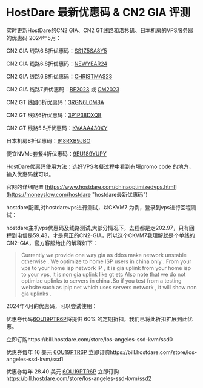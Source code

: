 # HostDare 最新优惠码 & CN2 GIA 评测
实时更新HostDare的CN2 GIA、CN2 GT线路和洛杉矶、日本机房的VPS服务器的优惠码
2024年5月：

CN2 GIA 线路6.8折优惠码：[SS1Z5SA8Y5](https://moneyslow.com/hostdare "hostdare最新优惠码")

CN2 GIA 线路6.8折优惠码：[NEWYEAR24](https://moneyslow.com/hostdare "hostdare最新优惠码")

CN2 GIA 线路6.8折优惠码：[CHRISTMAS23](https://moneyslow.com/hostdare "hostdare最新优惠码")

CN2 GIA 线路7折优惠码：[BF2023](https://moneyslow.com/hostdare "hostdare最新优惠码") 或 [CM2023](https://moneyslow.com/hostdare "hostdare最新优惠码")

CN2 GT 线路6折优惠码：[3RGN6L0M8A](https://moneyslow.com/hostdare "hostdare最新优惠码")

CN2 GT 线路6折优惠码：[3P1P38DXQB](https://moneyslow.com/hostdare "hostdare最新优惠码")

CN2 GT 线路5.5折优惠码：[KVAAA430XY](https://moneyslow.com/hostdare "hostdare最新优惠码")

日本机房8折优惠码：[918RXB9JBO](https://moneyslow.com/hostdare "hostdare最新优惠码")

便宜NVMe套餐4折优惠码：[9EU189YUPY](https://moneyslow.com/hostdare "hostdare最新优惠码")

HostDare优惠码使用方法：选好VPS套餐过程中看到有填promo code 的地方，输入优惠码就可以。

官网的详细配置 [https://www.hostdare.com/chinaoptimizedvps.html](https://moneyslow.com/hostdare "hostdare最新优惠码")

hostdare配置,对hostdarevps进行测试，以CKVM7 为例，登录到vps进行回程测试：

hostdare主机vps优惠码及线路测试,大部分情况下，去程都是走202.97，只有回程到电信是59.43，才是真正的CN2-GIA，所以这个CKVM7我理解就是个单线的CN2-GIA，官方客服给出的解释如下：

>Currently we provide one way gia as ddos make network unstable otherwise . We optimize to home ISP users in china only .
From your vps to your home isp network IP , it is gia uplink
from your home isp to your vps, it is non gia uplink like gt etc
Also note that we do not optimize uplinks to servers in china .So if you test from a testing website such as ipip.net which uses servers network , it will show non gia uplinks .

2024年4月的优惠码，可以尝试使用：

优惠券代码[6OU19PTR6P](https://moneyslow.com/hostdare "hostdare最新优惠码")将提供 60% 的定期折扣，我们已将此折扣扩展到此优惠。

立即订购https://bill.hostdare.com/store/los-angeles-ssd-kvm/ssd0

优惠券每年 16 美元 [6OU19PTR6P](https://moneyslow.com/hostdare "hostdare最新优惠码")
立即订购https://bill.hostdare.com/store/los-angeles-ssd-kvm/ssd1

优惠券每年 28.40 美元 [6OU19PTR6P](https://moneyslow.com/hostdare "hostdare最新优惠码")
立即订购https://bill.hostdare.com/store/los-angeles-ssd-kvm/ssd2
